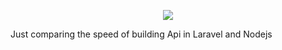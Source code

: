 <p align="center"><img src="https://laravel.com/assets/img/components/logo-laravel.svg"></p>

Just comparing the speed of building Api in Laravel and Nodejs
